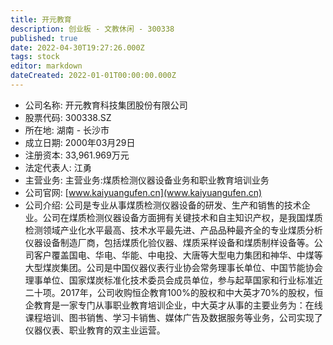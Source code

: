 ```yaml
---
title: 开元教育
description: 创业板 - 文教休闲 - 300338
published: true
date: 2022-04-30T19:27:26.000Z
tags: stock
editor: markdown
dateCreated: 2022-01-01T00:00:00.000Z
---
```


- 公司名称: 开元教育科技集团股份有限公司
- 股票代码: 300338.SZ
- 所在地: 湖南 - 长沙市
- 成立日期: 2000年03月29日
- 注册资本: 33,961.969万元
- 法定代表人: 江勇
- 主营业务: 主营业务:煤质检测仪器设备业务和职业教育培训业务
- 公司官网: [www.kaiyuangufen.cn](www.kaiyuangufen.cn)
- 公司介绍: 公司是专业从事煤质检测仪器设备的研发、生产和销售的技术企业。公司在煤质检测仪器设备方面拥有关键技术和自主知识产权，是我国煤质检测领域产业化水平最高、技术水平最先进、产品品种最齐全的专业煤质分析仪器设备制造厂商，包括煤质化验仪器、煤质采样设备和煤质制样设备等。公司客户覆盖国电、华电、华能、中电投、大唐等大型电力集团和神华、中煤等大型煤炭集团。公司是中国仪器仪表行业协会常务理事长单位、中国节能协会理事单位、国家煤炭标准化技术委员会成员单位，参与起草国家和行业标准近二十项。2017年，公司收购恒企教育100%的股权和中大英才70%的股权，恒企教育是一家专门从事职业教育培训企业，中大英才从事的主要业务为：在线课程培训、图书销售、学习卡销售、媒体广告及数据服务等业务，公司实现了仪器仪表、职业教育的双主业运营。


